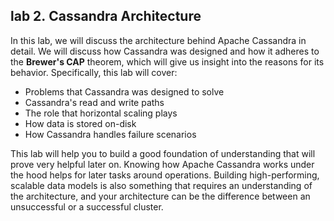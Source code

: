 

lab 2. Cassandra Architecture
---------------------------------

In this lab, we will discuss the architecture behind Apache
Cassandra in detail. We will discuss how Cassandra was designed and how
it adheres to the **Brewer's CAP** theorem, which will give us insight
into the reasons for its behavior. Specifically, this lab will
cover:

-   Problems that Cassandra was designed to solve
-   Cassandra's read and write paths
-   The role that horizontal scaling plays
-   How data is stored on-disk
-   How Cassandra handles failure scenarios

This lab will help you to build a good foundation of understanding
that will prove very helpful later on. Knowing how Apache Cassandra
works under the hood helps for later tasks around operations. Building
high-performing, scalable data models is also something that requires an
understanding of the architecture, and your architecture can be the
difference between an unsuccessful or a successful cluster.
